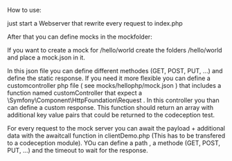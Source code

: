 How to use:

just start a Webserver that rewrite every request to index.php

After that you can define mocks in the mockfolder:

If you want to create a mock for /hello/world create the folders /hello/world and place a mock.json in it.

In this json file you can define different methodes (GET, POST, PUT, ...) and define the static response. If you need it more flexible you can define a customcontroller php file ( see mocks/hellophp/mock.json ) that includes a function named customController that expect a \Symfony\Component\HttpFoundation\Request . In this controller you than can define a custom response. This function should return an array with additional key value pairs that could be returned to the codeception test.

For every request to the mock server you can await the payload + additional data with the awaitcall function in clientDemo.php (This has to be transfered to a codeception module). YOu can define a path , a methode (GET, POST, PUT, ...) and the timeout to wait for the response.
